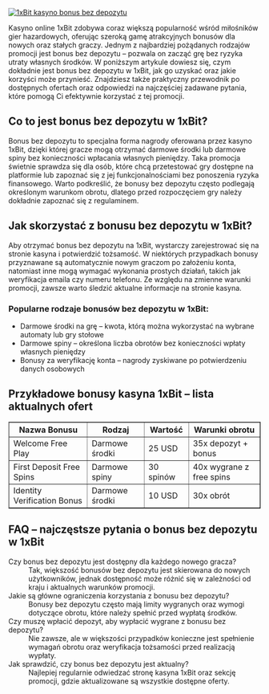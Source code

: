 [![1xBit kasyno bonus bez depozytu](https://123-caf.pages.dev/gitsignup.png)](https://vrmoo.ru/Bt82HjjY)

<p>Kasyno online 1xBit zdobywa coraz większą popularność wśród miłośników gier hazardowych, oferując szeroką gamę atrakcyjnych bonusów dla nowych oraz stałych graczy. Jednym z najbardziej pożądanych rodzajów promocji jest bonus bez depozytu – pozwala on zacząć grę bez ryzyka utraty własnych środków. W poniższym artykule dowiesz się, czym dokładnie jest bonus bez depozytu w 1xBit, jak go uzyskać oraz jakie korzyści może przynieść. Znajdziesz także praktyczny przewodnik po dostępnych ofertach oraz odpowiedzi na najczęściej zadawane pytania, które pomogą Ci efektywnie korzystać z tej promocji.</p>  <h2>Co to jest bonus bez depozytu w 1xBit?</h2> <p>Bonus bez depozytu to specjalna forma nagrody oferowana przez kasyno 1xBit, dzięki której gracze mogą otrzymać darmowe środki lub darmowe spiny bez konieczności wpłacania własnych pieniędzy. Taka promocja świetnie sprawdza się dla osób, które chcą przetestować gry dostępne na platformie lub zapoznać się z jej funkcjonalnościami bez ponoszenia ryzyka finansowego. Warto podkreślić, że bonusy bez depozytu często podlegają określonym warunkom obrotu, dlatego przed rozpoczęciem gry należy dokładnie zapoznać się z regulaminem.</p>  <h2>Jak skorzystać z bonusu bez depozytu w 1xBit?</h2> <p>Aby otrzymać bonus bez depozytu na 1xBit, wystarczy zarejestrować się na stronie kasyna i potwierdzić tożsamość. W niektórych przypadkach bonusy przyznawane są automatycznie nowym graczom po założeniu konta, natomiast inne mogą wymagać wykonania prostych działań, takich jak weryfikacja emaila czy numeru telefonu. Ze względu na zmienne warunki promocji, zawsze warto śledzić aktualne informacje na stronie kasyna.</p>  <h3>Popularne rodzaje bonusów bez depozytu w 1xBit:</h3> <ul>   <li>Darmowe środki na grę – kwota, którą można wykorzystać na wybrane automaty lub gry stołowe</li>   <li>Darmowe spiny – określona liczba obrotów bez konieczności wpłaty własnych pieniędzy</li>   <li>Bonusy za weryfikację konta – nagrody zyskiwane po potwierdzeniu danych osobowych</li> </ul>  <h2>Przykładowe bonusy kasyna 1xBit – lista aktualnych ofert</h2> <table border="1" cellspacing="0" cellpadding="5">   <thead>     <tr>       <th>Nazwa Bonusu</th>       <th>Rodzaj</th>       <th>Wartość</th>       <th>Warunki obrotu</th>     </tr>   </thead>   <tbody>     <tr>       <td>Welcome Free Play</td>       <td>Darmowe środki</td>       <td>25 USD</td>       <td>35x depozyt + bonus</td>     </tr>     <tr>       <td>First Deposit Free Spins</td>       <td>Darmowe spiny</td>       <td>30 spinów</td>       <td>40x wygrane z free spins</td>     </tr>     <tr>       <td>Identity Verification Bonus</td>       <td>Darmowe środki</td>       <td>10 USD</td>       <td>30x obrót</td>     </tr>   </tbody> </table>  <h2>FAQ – najczęstsze pytania o bonus bez depozytu w 1xBit</h2> <dl>   <dt>Czy bonus bez depozytu jest dostępny dla każdego nowego gracza?</dt>   <dd>Tak, większość bonusów bez depozytu jest skierowana do nowych użytkowników, jednak dostępność może różnić się w zależności od kraju i aktualnych warunków promocji.</dd>    <dt>Jakie są główne ograniczenia korzystania z bonusu bez depozytu?</dt>   <dd>Bonusy bez depozytu często mają limity wygranych oraz wymogi dotyczące obrotu, które należy spełnić przed wypłatą środków.</dd>    <dt>Czy muszę wpłacić depozyt, aby wypłacić wygrane z bonusu bez depozytu?</dt>   <dd>Nie zawsze, ale w większości przypadków konieczne jest spełnienie wymagań obrotu oraz weryfikacja tożsamości przed realizacją wypłaty.</dd>    <dt>Jak sprawdzić, czy bonus bez depozytu jest aktualny?</dt>   <dd>Najlepiej regularnie odwiedzać stronę kasyna 1xBit oraz sekcję promocji, gdzie aktualizowane są wszystkie dostępne oferty.</dd> </dl>